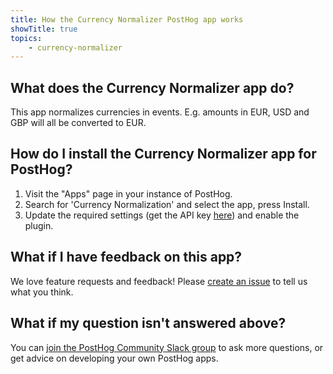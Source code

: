 ```yaml
---
title: How the Currency Normalizer PostHog app works
showTitle: true
topics:
    - currency-normalizer
---
```


## What does the Currency Normalizer app do?

This app normalizes currencies in events. E.g. amounts in EUR, USD and GBP will all be converted to EUR.

## How do I install the Currency Normalizer app for PostHog?

1. Visit the "Apps" page in your instance of PostHog.
2. Search for 'Currency Normalization' and select the app, press Install.
3. Update the required settings (get the API key [here](https://openexchangerates.org/)) and enable the plugin.

## What if I have feedback on this app?

We love feature requests and feedback! Please [create an issue](https://github.com/PostHog/posthog/issues/new?assignees=&labels=enhancement%2C+feature&template=feature_request.md) to tell us what you think. 

## What if my question isn't answered above?

You can [join the PostHog Community Slack group](/slack) to ask more questions, or get advice on developing your own PostHog apps.
